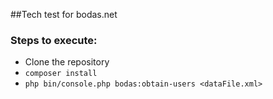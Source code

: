 ##Tech test for bodas.net
### Steps to execute:
- Clone the repository
- `composer install`
- `php bin/console.php bodas:obtain-users <dataFile.xml>`